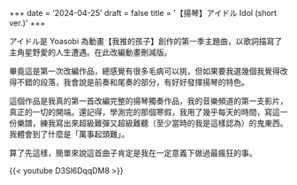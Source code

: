 +++
date = '2024-04-25'
draft = false
title = '【揚琴】アイドル Idol (short ver.)'
+++

アイドル是 Yoasobi 為動畫【我推的孩子】創作的第一季主題曲，以歌詞描寫了主角星野愛的人生遭遇。在此改編動畫刪減版。

畢竟這是第一次改編作品，總感覺有很多毛病可以挑，但如果要我選幾個我覺得改得不錯的段落，我會說是前奏和尾奏的部分，有好好發揮揚琴的特色。

這個作品是我真的第一首改編完整的揚琴獨奏作品，我的音樂頻道的第一支影片，真正的一切的開端。還記得，學測完的那個寒假，我用了幾乎每天的時間，寫這一份樂譜，練我寫出來超級難彈又超級難聽（至少當時的我是這樣認為）的鬼東西。我體會到了什麼是「萬事起頭難」。

算了先這樣，簡單來說這首曲子肯定是我在一定意義下做過最瘋狂的事。



{{< youtube D3Sl6DqqDM8 >}}
